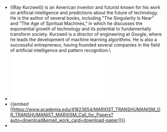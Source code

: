- ((Ray Kurzweil)) is an American inventor and futurist known for his work on artificial intelligence and predictions about the future of technology. He is the author of several books, including "The Singularity Is Near" and "The Age of Spiritual Machines," in which he discusses the exponential growth of technology and its potential to fundamentally transform society. Kurzweil is a director of engineering at Google, where he leads the development of machine learning algorithms. He is also a successful entrepreneur, having founded several companies in the field of artificial intelligence and pattern recognition.\
- ![MARXIST_TRANSHUMANISM_OR_TRANSHUMANIST_M.pdf](../assets/MARXIST_TRANSHUMANISM_OR_TRANSHUMANIST_M_1672561480702_0.pdf)
- {{embed [[https://www.academia.edu/41823654/MARXIST_TRANSHUMANISM_OR_TRANSHUMANIST_MARXISM_Call_for_Papers?auto=download&email_work_card=download-paper]]}}
-